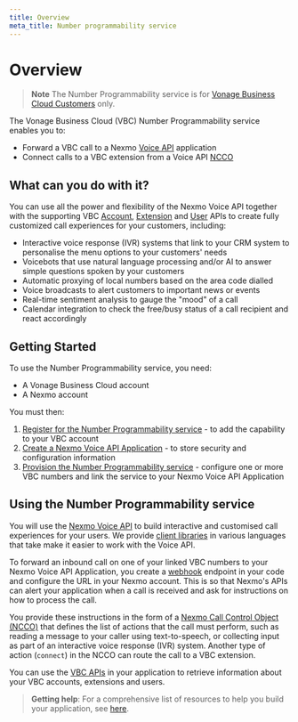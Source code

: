 ```yaml
---
title: Overview
meta_title: Number programmability service
---
```


# Overview

> **Note** The Number Programmability service is for [Vonage Business Cloud Customers](https://www.vonage.com/business/) only.

The Vonage Business Cloud (VBC) Number Programmability service enables you to:

* Forward a VBC call to a Nexmo [Voice API](/voice/voice-api/api-reference) application
* Connect calls to a VBC extension from a Voice API [NCCO](/voice/voice-api/guides/ncco)

## What can you do with it?
You can use all the power and flexibility of the Nexmo Voice API together with the supporting VBC [Account](/vonage-business-cloud/vbc-apis/account-api/overview), [Extension](/vonage-business-cloud/vbc-apis/extension-api/overview) and [User](/vonage-business-cloud/vbc-apis/user-api/overview) APIs to create fully customized call experiences for your customers, including:

* Interactive voice response (IVR) systems that link to your CRM system to personalise the menu options to your customers' needs
* Voicebots that use natural language processing and/or AI to answer simple questions spoken by your customers
* Automatic proxying of local numbers based on the area code dialled
* Voice broadcasts to alert customers to important news or events
* Real-time sentiment analysis to gauge the "mood" of a call
* Calendar integration to check the free/busy status of a call recipient and react accordingly

## Getting Started
To use the Number Programmability service, you need:

* A Vonage Business Cloud account
* A Nexmo account

You must then:

1. [Register for the Number Programmability service](/vonage-business-cloud/number-programmability/guides/register) - to add the capability to your VBC account
2. [Create a Nexmo Voice API Application](/vonage-business-cloud/number-programmability/guides/create-voice-application) - to store security and configuration information
3. [Provision the Number Programmability service](/vonage-business-cloud/number-programmability/guides/provision-nps) - configure one or more VBC numbers and link the service to your Nexmo Voice API Application

## Using the Number Programmability service

You will use the [Nexmo Voice API](/voice/voice-api/api-reference) to build interactive and customised call experiences for your users. We provide [client libraries](https://github.com/Nexmo/) in various languages that take make it easier to work with the Voice API.

To forward an inbound call on one of your linked VBC numbers to your Nexmo Voice API Application, you create a [webhook](/concepts/guides/webhooks) endpoint in your code and configure the URL in your Nexmo account. This is so that Nexmo's APIs can alert your application when a call is received and ask for instructions on how to process the call.

You provide these instructions in the form of a [Nexmo Call Control Object (NCCO)](/voice/voice-api/guides/ncco) that defines the list of actions that the call must perform, such as reading a message to your caller using text-to-speech, or collecting input as part of an interactive voice response (IVR) system. Another type of action (`connect`) in the NCCO can route the call to a VBC extension.

You can use the [VBC APIs](/vonage-business-cloud/vbc-apis/overview) in your application to retrieve information about your VBC accounts, extensions and users. 

> **Getting help**: For a comprehensive list of resources to help you build your application, see [here](/vonage-business-cloud/number-programmability/guides/vbc-resources). 
